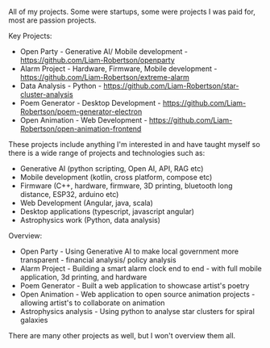 All of my projects. Some were startups, some were projects I was paid for, most are passion projects. 

Key Projects: 
- Open Party - Generative AI/ Mobile development - https://github.com/Liam-Robertson/openparty
- Alarm Project - Hardware, Firmware, Mobile development - https://github.com/Liam-Robertson/extreme-alarm
- Data Analysis - Python - https://github.com/Liam-Robertson/star-cluster-analysis
- Poem Generator - Desktop Development - https://github.com/Liam-Robertson/poem-generator-electron
- Open Animation - Web Development - https://github.com/Liam-Robertson/open-animation-frontend


These projects include anything I'm interested in and have taught myself so there is a wide range of projects and technologies such as: 
- Generative AI (python scripting, Open AI, API, RAG etc)
- Mobile development (kotlin, cross platform, compose etc)
- Firmware (C++, hardware, firmware, 3D printing, bluetooth long distance, ESP32, arduino etc)
- Web Development (Angular, java, scala)
- Desktop applications (typescript, javascript angular)
- Astrophysics work (Python, data analysis) 


Overview: 
- Open Party - Using Generative AI to make local government more transparent - financial analysis/ policy analysis
- Alarm Project - Building a smart alarm clock end to end - with full mobile application, 3d printing, and hardware
- Poem Generator - Built a web application to showcase artist's poetry
- Open Animation - Web application to open source animation projects - allowing artist's to collaborate on animation
- Astrophysics analysis - Using python to analyse star clusters for spiral galaxies

There are many other projects as well, but I won't overview them all.  














